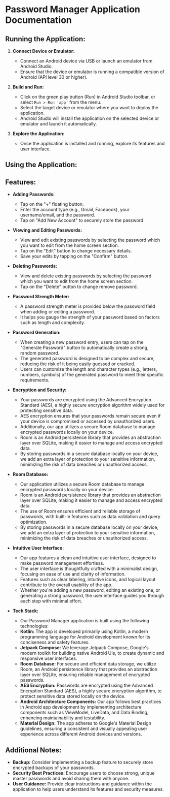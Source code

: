 # Password Manager Application Documentation

## Running the Application:

1. **Connect Device or Emulator:**
   - Connect an Android device via USB or launch an emulator from Android Studio.
   - Ensure that the device or emulator is running a compatible version of Android (API level 30 or higher).

2. **Build and Run:**
   - Click on the green play button (Run) in Android Studio toolbar, or select `Run > Run 'app'` from the menu.
   - Select the target device or emulator where you want to deploy the application.
   - Android Studio will install the application on the selected device or emulator and launch it automatically.

3. **Explore the Application:**
   - Once the application is installed and running, explore its features and user interface.

## Using the Application:


## Features:

- **Adding Passwords:**
  - Tap on the "+" floating button.
  - Enter the account type (e.g., Gmail, Facebook), your username/email, and the password.
  - Tap on "Add New Account" to securely store the password.

- **Viewing and Editing Passwords:**
  - View and edit existing passwords by selecting the password which you want to edit from the home screen section.
  - Tap on the "Edit" button to change necessary details.
  - Save your edits by tapping on the "Confirm" button.

- **Deleting Passwords:**
  - View and delete existing passwords by selecting the password which you want to edit from the home screen section.
  - Tap on the "Delete" button to change remove password.

- **Password Strength Meter:**
  - A password strength meter is provided below the password field when adding or editing a password.
  - It helps you gauge the strength of your password based on factors such as length and complexity.

- **Password Generation:**
  - When creating a new password entry, users can tap on the "Generate Password" button to automatically create a strong, random password.
  - The generated password is designed to be complex and secure, reducing the risk of it being easily guessed or cracked.
  - Users can customize the length and character types (e.g., letters, numbers, symbols) of the generated password to meet their specific requirements.

- **Encryption and Security:**
  - Your passwords are encrypted using the Advanced Encryption Standard (AES), a highly secure encryption algorithm widely used for protecting sensitive data.
  - AES encryption ensures that your passwords remain secure even if your device is compromised or accessed by unauthorized users.
  - Additionally, our app utilizes a secure Room database to manage encrypted passwords locally on your device.
  - Room is an Android persistence library that provides an abstraction layer over SQLite, making it easier to manage and access encrypted data.
  - By storing passwords in a secure database locally on your device, we add an extra layer of protection to your sensitive information, minimizing the risk of data breaches or unauthorized access.
 
 - **Room Database:**
    - Our application utilizes a secure Room database to manage encrypted passwords locally on your device.
    - Room is an Android persistence library that provides an abstraction layer over SQLite, making it easier to manage and access encrypted data.
    - The use of Room ensures efficient and reliable storage of passwords, with built-in features such as data validation and query optimization.
    - By storing passwords in a secure database locally on your device, we add an extra layer of protection to your sensitive information, minimizing the risk of data breaches or unauthorized access.
    
- **Intuitive User Interface:**
  - Our app features a clean and intuitive user interface, designed to make password management effortless.
  - The user interface is thoughtfully crafted with a minimalist design, focusing on ease of use and clarity of information.
  - Features such as clear labeling, intuitive icons, and logical layout contribute to the overall usability of the app.
  - Whether you're adding a new password, editing an existing one, or generating a strong password, the user interface guides you through each step with minimal effort.

- **Tech Stack:**
    - Our Password Manager application is built using the following technologies:
    - **Kotlin:** The app is developed primarily using Kotlin, a modern programming language for Android development known for its conciseness and safety features.
    - **Jetpack Compose:** We leverage Jetpack Compose, Google's modern toolkit for building native Android UIs, to create dynamic and responsive user interfaces.
    - **Room Database:** For secure and efficient data storage, we utilize Room, an Android persistence library that provides an abstraction layer over SQLite, ensuring reliable management of encrypted passwords.
    - **AES Encryption:** Passwords are encrypted using the Advanced Encryption Standard (AES), a highly secure encryption algorithm, to protect sensitive data stored locally on the device.
    - **Android Architecture Components:** Our app follows best practices in Android app development by implementing architecture components such as ViewModel, LiveData, and Data Binding, enhancing maintainability and testability.
    - **Material Design:** The app adheres to Google's Material Design guidelines, ensuring a consistent and visually appealing user experience across different Android devices and versions.

## Additional Notes:

- **Backup:** Consider implementing a backup feature to securely store encrypted backups of your passwords.
- **Security Best Practices:** Encourage users to choose strong, unique master passwords and avoid sharing them with anyone.
- **User Guidance:** Provide clear instructions and guidance within the application to help users understand its features and security measures.

